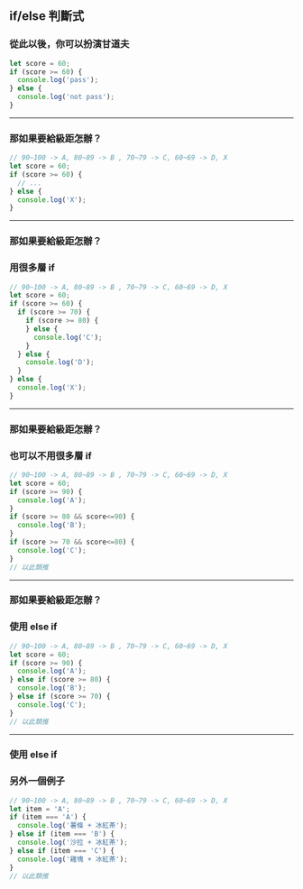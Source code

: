 ## if/else 判斷式
### 從此以後，你可以扮演甘道夫

```javascript
let score = 60;
if (score >= 60) {
  console.log('pass');
} else {
  console.log('not pass');
}
```

---

### 那如果要給級距怎辦？

```javascript
// 90~100 -> A, 80~89 -> B , 70~79 -> C, 60~69 -> D, X
let score = 60;
if (score >= 60) {
  // ...
} else {
  console.log('X');
}
```

---

### 那如果要給級距怎辦？
### 用很多層 if 

```javascript
// 90~100 -> A, 80~89 -> B , 70~79 -> C, 60~69 -> D, X
let score = 60;
if (score >= 60) {
  if (score >= 70) {
    if (score >= 80) {
    } else {
      console.log('C');    
    }
  } else {
    console.log('D');  
  }
} else {
  console.log('X');
}
```

---

### 那如果要給級距怎辦？
### 也可以不用很多層 if 

```javascript
// 90~100 -> A, 80~89 -> B , 70~79 -> C, 60~69 -> D, X
let score = 60;
if (score >= 90) {
  console.log('A');
} 
if (score >= 80 && score<=90) {
  console.log('B');
}
if (score >= 70 && score<=80) {
  console.log('C');
}
// 以此類推
```

---

### 那如果要給級距怎辦？
### 使用 else if

```javascript
// 90~100 -> A, 80~89 -> B , 70~79 -> C, 60~69 -> D, X
let score = 60;
if (score >= 90) {
  console.log('A');
} else if (score >= 80) {
  console.log('B');
} else if (score >= 70) {
  console.log('C');
}
// 以此類推
```

---

### 使用 else if
### 另外一個例子

```javascript
// 90~100 -> A, 80~89 -> B , 70~79 -> C, 60~69 -> D, X
let item = 'A';
if (item === 'A') {
  console.log('薯條 + 冰紅茶');
} else if (item === 'B') {
  console.log('沙拉 + 冰紅茶');
} else if (item === 'C') {
  console.log('雞塊 + 冰紅茶');
}
// 以此類推
```


